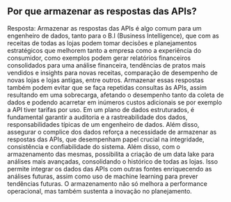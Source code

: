 ## Por que armazenar as respostas das APIs?
Resposta: Armazenar as respostas das APIs é algo comum para um engenheiro de dados, tanto para o B.I (Business Intelligence), que com as receitas de todas as lojas podem tomar decisões e planejamentos estratégicos que melhorem tanto a empresa como a experiência do consumidor, como exemplos podem gerar relatórios financeiros consolidados para uma análise financeira, tendências de pratos mais vendidos e insights para novas receitas, comparação de desempenho de novas lojas e lojas antigas, entre outros. Armazenar essas respostas também podem evitar que se faça repetidas consultas às APIs, assim resultando em uma sobrecarga, afetando o desempenho tanto da coleta de dados e podendo acarretar em inúmeros custos adicionais se por exemplo a API tiver tarifas por uso.
Em um plano de dados estruturados, é fundamental garantir a auditoria e a rastreabilidade dos dados, responsabilidades típicas de um engenheiro de dados. Além disso, assegurar o complice dos dados reforça a necessidade de armazenar as respostas das APIs, que desempenham papel crucial na integridade, consistência e confiabilidade do sistema. Além disso, com o armazenamento das mesmas, possibilita a criação de um data lake para análises mais avançadas, consolidando o histórico de todas as lojas. Isso permite integrar os dados das APIs com outras fontes enriquecendo as análises futuras, assim como uso de machine learning para prever tendências futuras. O armazenamento não só melhora a performance operacional, mas também sustenta a inovação no planejamento.
